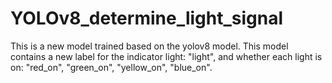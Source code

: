 # YOLOv8_determine_light_signal  

This is a new model trained based on the yolov8 model. This model contains a new label for the indicator light: "light", and whether each light is on: "red_on", "green_on", "yellow_on", "blue_on".
